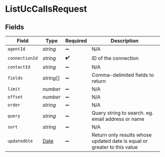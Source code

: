 # ListUcCallsRequest


## Fields

| Field                                                                                         | Type                                                                                          | Required                                                                                      | Description                                                                                   |
| --------------------------------------------------------------------------------------------- | --------------------------------------------------------------------------------------------- | --------------------------------------------------------------------------------------------- | --------------------------------------------------------------------------------------------- |
| `agentId`                                                                                     | *string*                                                                                      | :heavy_minus_sign:                                                                            | N/A                                                                                           |
| `connectionId`                                                                                | *string*                                                                                      | :heavy_check_mark:                                                                            | ID of the connection                                                                          |
| `contactId`                                                                                   | *string*                                                                                      | :heavy_minus_sign:                                                                            | N/A                                                                                           |
| `fields`                                                                                      | *string*[]                                                                                    | :heavy_minus_sign:                                                                            | Comma-delimited fields to return                                                              |
| `limit`                                                                                       | *number*                                                                                      | :heavy_minus_sign:                                                                            | N/A                                                                                           |
| `offset`                                                                                      | *number*                                                                                      | :heavy_minus_sign:                                                                            | N/A                                                                                           |
| `order`                                                                                       | *string*                                                                                      | :heavy_minus_sign:                                                                            | N/A                                                                                           |
| `query`                                                                                       | *string*                                                                                      | :heavy_minus_sign:                                                                            | Query string to search. eg. email address or name                                             |
| `sort`                                                                                        | *string*                                                                                      | :heavy_minus_sign:                                                                            | N/A                                                                                           |
| `updatedGte`                                                                                  | [Date](https://developer.mozilla.org/en-US/docs/Web/JavaScript/Reference/Global_Objects/Date) | :heavy_minus_sign:                                                                            | Return only results whose updated date is equal or greater to this value                      |